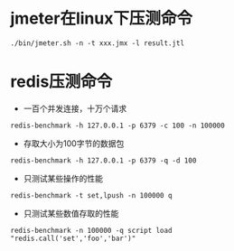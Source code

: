 # jmeter在linux下压测命令
```
./bin/jmeter.sh -n -t xxx.jmx -l result.jtl
```


# redis压测命令
* 一百个并发连接，十万个请求
```
redis-benchmark -h 127.0.0.1 -p 6379 -c 100 -n 100000
```

* 存取大小为100字节的数据包
```
redis-benchmark -h 127.0.0.1 -p 6379 -q -d 100
```

* 只测试某些操作的性能
```
redis-benchmark -t set,lpush -n 100000 q
```

* 只测试某些数值存取的性能
```
redis-benchmark -n 100000 -q script load "redis.call('set','foo','bar')"
```




